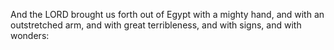 And the LORD brought us forth out of Egypt with a mighty hand, and with an outstretched arm, and with great terribleness, and with signs, and with wonders:
